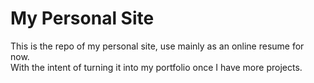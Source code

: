 # My Personal Site
This is the repo of my personal site, use mainly as an online resume for now.  
With the intent of turning it into my portfolio once I have more projects.
